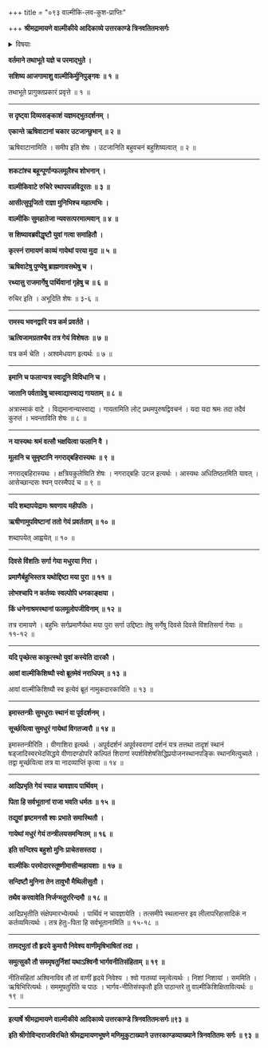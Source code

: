 +++
title = "०९३ वाल्मीकि-लव-कुश-प्राप्तिः"

+++
**श्रीमद्रामायणे वाल्मीकीये आदिकाव्ये उत्तरकाण्डे त्रिनवतितमःसर्गः**


<details><summary>विषयाः</summary>

रामाश्वमेध-दर्शनाय कुश-लवादि-शिष्य-गणेन सह  
समागतवता वाल्मीकिना  
ऋषि-वाट--निकटे पर्ण-शाला-निर्मापणेन तत्र वासः ॥ १ ॥  
तथा कुश-लवौ प्रति  
परेद्युः प्रभाते  
यज्ञ-वाट--निकटादिषु श्री-रामायण-गान-चोदन-पूर्वकं  
रामेण प्रश्ने आत्मनोर् वाल्मीकि-शिष्यत्व-कीर्तन-नियोजनम् ॥ २ ॥
</details>


**वर्तमाने तथाभूते यज्ञे च परमाद्भुते ।**

**सशिष्य आजगामाशु वाल्मीकिर्मुनिपुङ्गवः ॥ १ ॥**

तथाभूते प्रागुक्तप्रकारं प्रवृत्ते ॥ १ ॥

****

**स दृष्ट्वा दिव्यसङ्काशं यज्ञमद्भुतदर्शनम् ।**

**एकान्ते ऋषिवाटानां चकार उटजान्छुभान् ॥ २ ॥**

ऋषिवाटानामिति । समीप इति शेषः । उटजानिति बहुवचनं बहुशिष्यत्वात् ॥ २ ॥

****

**शकटांश्च बहून्पूर्णान्फलमूलैश्च शोभनान् ।**

**वाल्मीकिवाटे रुचिरे स्थापयन्नविदूरतः ॥ ३ ॥**

**आसीत्सुपूजितो राज्ञा मुनिभिश्च महात्मभिः ।**

**वाल्मीकिः सुमहातेजा न्यवसत्परमात्मवान् ॥ ४ ॥**

**स शिष्यावब्रवीद्धृष्टौ युवां गत्वा समाहितौ ।**

**कृत्स्नं रामायणं काव्यं गायेथां परया मुदा ॥ ५ ॥**

**ऋषिवाटेषु पुण्येषु ब्राह्मणावसथेषु च ।**

**रथ्यासु राजमार्गेषु पार्थिवानां गृहेषु च ॥ ६ ॥**

रुचिर इति । अभूदिति शेषः ॥ ३-६ ॥

****

**रामस्य भवनद्वारि यत्र कर्म प्रवर्तते ।**

**ऋत्विजामग्रतश्चैव तत्र गेयं विशेषतः ॥ ७ ॥**

यत्र कर्म चेति । अश्वमेधयाग इत्यर्थः ॥ ७ ॥

****

**इमानि च फलान्यत्र स्वादूनि विविधानि च ।**

**जातानि पर्वताग्रेषु चास्वाद्यास्वाद्य गायताम् ॥ ८ ॥**

अत्रास्माकं वाटे । विद्यमानान्यास्वाद्य । गायतामिति लोट् प्रथमपुरुषद्विवचनं । यदा यदा श्रमः तदा तदैवं कुरुतं । भवन्ताविति शेषः ॥ ८ ॥

****

**न यास्यथः श्रमं वत्सौ भक्षयित्वा फलानि वै ।**

**मूलानि च सुमृष्टानि नगराद्बहिरास्यथः ॥ ९ ॥**

नगराद्बहिरास्यथः । क्षत्रियकुलेष्विति शेषः । नगराद्बहिः उटज इत्यर्थः । आस्यथः अधितिष्ठतमिति यावत् । आसेच्छान्दसः श्यन् परस्मैपदं च ॥ ९ ॥

****

**यदि शब्दापयेद्रामः श्रवणाय महीपतिः ।**

**ऋषीणामुपविष्टानां ततो गेयं प्रवर्तताम् ॥ १० ॥**

शब्दापयेत् आह्वयेत् ॥ १० ॥

****

**दिवसे विंशतिः सर्गा गेया मधुरया गिरा ।**

**प्रमाणैर्बहुभिस्तत्र यथोद्दिष्टा मया पुरा ॥ ११ ॥**

**लोभश्चापि न कर्तव्यः स्वल्पोपि धनकाङ्क्षया ।**

**किं धनेनाश्रमस्थानां फलमूलोपजीविनाम् ॥ १२ ॥**

तत्र रामायणे । बहुभिः सर्गप्रमाणैर्यथा मया पुरा सर्गा उद्दिष्टाः तेषु सर्गेषु दिवसे दिवसे विंशतिसर्गा गेयाः ॥ ११-१२ ॥

****

**यदि पृच्छेत्स काकुत्स्थो युवां कस्येति दारकौ ।**

**आवां वाल्मीकिशिष्यौ स्वो ब्रूतमेवं नराधिपम् ॥ १३ ॥**

आवां वाल्मीकिशिष्यौ स्व इत्येवं ब्रूतं नामुकदारकाविति ॥ १३ ॥

****

**इमास्तन्त्रीः सुमधुराः स्थानं वा पूर्वदर्शनम् ।**

**सूर्च्छयित्वा सुमधुरं गायेथां विगतज्वरौ ॥ १४ ॥**

इमास्तन्त्रीरिति । वीणाशिरा इत्यर्थः । अपूर्वदर्शनं अपूर्वस्वराणां दर्शनं यत्र तत्तथा तादृशं स्थानं षड्जादिस्वरभेदसिद्धये वीणादण्डोपरि कल्पितं शिराणां स्पर्शविशेषसिद्धिप्रयोजनस्थानपङ्किः स्थानमित्युच्यते । तद्वा मूर्च्छयित्वा तत्र वा नादव्याप्तिं कृत्वा ॥ १४ ॥

****

**आदिप्रभृति गेयं स्यान्न चावज्ञाय पार्थिवम् ।**

**पिता हि सर्वभूतानां राजा भवति धर्मतः ॥ १५ ॥**

**तद्युवां हृष्टमनसौ श्वः प्रभाते समास्थितौ ।**

**गायेथां मधुरं गेयं तन्त्रीलयसमन्वितम् ॥ १६ ॥**

**इति सन्दिश्य बहुशो मुनिः प्राचेतसस्तदा ।**

**वाल्मीकिः परमोदारस्तूष्णीमासीन्महायशाः ॥ १७ ॥**

**सन्दिष्टौ मुनिना तेन तावुभौ मैथिलीसुतौ ।**

**तथैव करवावेति निर्जग्मतुररिन्दमौ ॥ १८ ॥**

आदिप्रभृतीति संक्षेपमारभ्येत्यर्थः । पार्थिवं न चावज्ञायेति । तत्समीपे स्थलान्तर इव लीलापरिहासादिकं न कर्तव्यमित्यर्थः । तत्र हेतुः-पिता हि सर्वभूतानामिति ॥ १५-१८ ॥

****

**तामद्भुतां तौ हृदये कुमारौ निवेश्य वाणीमृषिभाषितां तदा ।**

**समुत्सुकौ तौ सममृषतुर्निशां यथाऽश्विनौ भार्गवनीतिसंहिताम् ॥ १९ ॥**

नीतिसंहितां अश्विनाविव तौ तां वाणीं हृदये निवेश्य । श्वो गातव्यां स्मृत्वेत्यर्थः । निशां निशायां । सममिति । ऋषिभिरित्यर्थः । सममूषतुरिति च पाठः । भार्गव-नीतिसंस्कृतौ इति पाठान्तरे तु वाल्मीकिशिक्षितावित्यर्थः ॥ १९ ॥

****

**इत्यार्षे श्रीमद्रामायणे वाल्मीकीये आदिकाव्ये उत्तरकाण्डे त्रिनवतितमःसर्गः॥९३ ॥**

**इति श्रीगोविन्दराजविरचिते श्रीमद्रामायणभूषणे मणिमुकुटाख्याने उत्तरकाण्डव्याख्याने त्रिनवतितमः सर्गः ॥ ९३ ॥**
